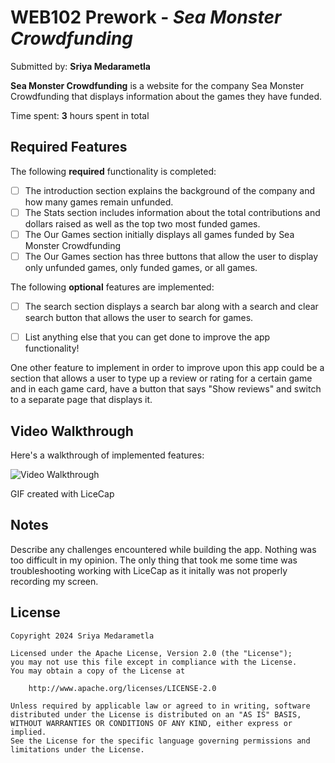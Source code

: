 # WEB102 Prework - *Sea Monster Crowdfunding*

Submitted by: **Sriya Medarametla**

**Sea Monster Crowdfunding** is a website for the company Sea Monster Crowdfunding that displays information about the games they have funded.

Time spent: **3** hours spent in total

## Required Features

The following **required** functionality is completed:

* [ ] The introduction section explains the background of the company and how many games remain unfunded.
* [ ] The Stats section includes information about the total contributions and dollars raised as well as the top two most funded games.
* [ ] The Our Games section initially displays all games funded by Sea Monster Crowdfunding
* [ ] The Our Games section has three buttons that allow the user to display only unfunded games, only funded games, or all games.

The following **optional** features are implemented:
* [ ] The search section displays a search bar along with a search and clear search button that allows the user to search for games.

* [ ] List anything else that you can get done to improve the app functionality!

One other feature to implement in order to improve upon this app could be a section that allows a user to type up a review or rating for a certain game and in each game card, have a button that says "Show reviews" and switch to a separate page that displays it.

## Video Walkthrough

Here's a walkthrough of implemented features:

<img src='https://imgur.com/a/SEHQZxt' title='Video Walkthrough' width='' alt='Video Walkthrough' />

<!-- Replace this with whatever GIF tool you used! -->
GIF created with LiceCap
<!-- Recommended tools:
[Kap](https://getkap.co/) for macOS
[ScreenToGif](https://www.screentogif.com/) for Windows
[peek](https://github.com/phw/peek) for Linux. -->

## Notes

Describe any challenges encountered while building the app.
    Nothing was too difficult in my opinion. The only thing that took me some time was troubleshooting working with LiceCap as it initally was not properly recording my screen.
## License

    Copyright 2024 Sriya Medarametla

    Licensed under the Apache License, Version 2.0 (the "License");
    you may not use this file except in compliance with the License.
    You may obtain a copy of the License at

        http://www.apache.org/licenses/LICENSE-2.0

    Unless required by applicable law or agreed to in writing, software
    distributed under the License is distributed on an "AS IS" BASIS,
    WITHOUT WARRANTIES OR CONDITIONS OF ANY KIND, either express or implied.
    See the License for the specific language governing permissions and
    limitations under the License.

